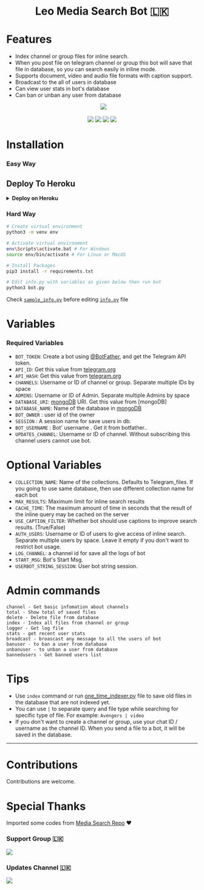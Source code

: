 <h1 align="center"><b>Leo Media Search Bot 🇱🇰</b></h1>

# Features 

* Index channel or group files for inline search.
* When you post file on telegram channel or group this bot will save that file in database, so you can search easily in inline mode.
* Supports document, video and audio file formats with caption support.
* Broadcast to the all of users in database
* Can view user stats in bot's database
* Can ban or unban any user from database

<p align="center">
  <img src="https://telegra.ph/file/c705fac44db2b8d7f47e7.jpg"></p>

<p align="center">
    <a href="https://github.com/Naviya2/LeoMediaSearchBot"> <img src="https://img.shields.io/github/repo-size/Naviya2/LeoMediaSearchBot?color=orange&logo=github&logoColor=green&style=for-the-badge" /></a>
    <a href="https://github.com/Naviya2/LeoMediaSearchBot/commits/Naviya2"> <img src="https://img.shields.io/github/last-commit/Naviya2/LeoMediaSearchBot?color=brown&logo=github&logoColor=green&style=for-the-badge" /></a>
    <a href="https://github.com/Naviya2/LeoMediaSearchBot/issues"> <img src="https://img.shields.io/github/issues/Naviya2/LeoMediaSearchBot?color=blueviolet&logo=github&logoColor=green&style=for-the-badge" /></a>
    <a href="https://github.com/Naviya2/LeoMediaSearchBot/network/members"> <img src="https://img.shields.io/github/forks/Naviya2/LeoMediaSearchBot?color=red&logo=github&logoColor=green&style=for-the-badge" /></a></p>

# Installation

### Easy Way
## Deploy To Heroku

<details>
  <summary><b>Deploy on Heroku</b></summary>
<br>

<p align="left">
  <a href="https://heroku.com/deploy?template=https://github.com/Naviya2/LeoMediaSearchBot/tree/leo">
     <img height="30px" src="https://img.shields.io/badge/Deploy%20To%20Heroku-blueviolet?style=for-the-badge&logo=heroku">
  </a>
</p>
  
</details>
  

### Hard Way

```bash
# Create virtual environment
python3 -m venv env

# Activate virtual environment
env\Scripts\activate.bat # For Windows
source env/bin/activate # For Linux or MacOS

# Install Packages
pip3 install -r requirements.txt

# Edit info.py with variables as given below then run bot
python3 bot.py
```
Check [`sample_info.py`](sample_info.py) before editing [`info.py`](info.py) file

# Variables

### Required Variables
* `BOT_TOKEN`: Create a bot using [@BotFather](https://telegram.dog/BotFather), and get the Telegram API token.
* `API_ID`: Get this value from [telegram.org](https://my.telegram.org/apps)
* `API_HASH`: Get this value from [telegram.org](https://my.telegram.org/apps)
* `CHANNELS`: Username or ID of channel or group. Separate multiple IDs by space
* `ADMINS`: Username or ID of Admin. Separate multiple Admins by space
* `DATABASE_URI`: [mongoDB](https://www.mongodb.com) URI. Get this value from [mongoDB]
* `DATABASE_NAME`: Name of the database in [mongoDB](https://www.mongodb.com)
* `BOT_OWNER` : user id of the owner
* `SESSION` : A session name for save users in db.
* `BOT_USERNAME` : Bot' username . Get it from botfather..
* `UPDATES_CHANNEL`: Username or ID of channel. Without subscribing this channel users cannot use bot.

# Optional Variables
* `COLLECTION_NAME`: Name of the collections. Defaults to Telegram_files. If you going to use same database, then use different collection name for each bot
* `MAX_RESULTS`: Maximum limit for inline search results
* `CACHE_TIME`: The maximum amount of time in seconds that the result of the inline query may be cached on the server
* `USE_CAPTION_FILTER`: Whether bot should use captions to improve search results. (True/False)
* `AUTH_USERS`: Username or ID of users to give access of inline search. Separate multiple users by space. Leave it empty if you don't want to restrict bot usage.
* `LOG_CHANNEL`: a channel id for save all the logs of bot
* `START_MSG`: Bot's Start Msg.
* `USERBOT_STRING_SESSION`: User bot string session.

# Admin commands
```
channel - Get basic infomation about channels
total - Show total of saved files
delete - Delete file from database
index - Index all files from channel or group
logger - Get log file
stats - get recent user stats
broadcast - broascast any message to all the users of bot
banuser - to ban a user from database
unbanuser - to unban a user from database
bannedusers - Get banned users list
```

# Tips
* Use `index` command or run [one_time_indexer.py](one_time_indexer.py) file to save old files in the database that are not indexed yet.
* You can use `|` to separate query and file type while searching for specific type of file. For example: `Avengers | video`
* If you don't want to create a channel or group, use your chat ID / username as the channel ID. When you send a file to a bot, it will be saved in the database.

---

# Contributions
Contributions are welcome.

# Special Thanks 
Imported some codes from [Media Search Repo](https://github.com/Mahesh0253/Media-Search-bot) ❤️

### Support Group 🇱🇰
<a href="https://t.me/leosupportx"><img src="https://img.shields.io/badge/Telegram-Join%20Support%20Group-blue.svg?logo=telegram"></a>
 
### Updates Channel 🇱🇰
<a href="https://t.me/new_ehi"><img src="https://img.shields.io/badge/Telegram-Join%20Updates%20Channel-blue.svg?logo=telegram"></a>

